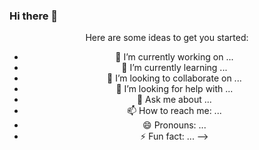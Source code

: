 ### Hi there 👋
<div id=header align="center">
  <ing src=[https://www.google.com/url?sa=i&url=https%3A%2F%2Faminoapps.com%2Fc%2Fdisney-amino-espanol-2%2Fpage%2Fitem%2Fkoda%2FZ6Pz_batXI0056X146P0LBaqkekBvJqLLB&psig=AOvVaw0kmecUor0x-WxJTxkzg-92&ust=1716047215920000&source=images&cd=vfe&opi=89978449&ved=0CBEQjRxqFwoTCOjg-piElYYDFQAAAAAdAAAAABAp ](https://64.media.tumblr.com/70d7f668647eb9abcf1dbad38b0d1482/tumblr_o6z4vbyoYS1tu8sz5o1_640.gif) 
<!--
**JSRP00/JSRP00** is a ✨ _special_ ✨ repository because its `README.md` (this file) appears on your GitHub profile.

Here are some ideas to get you started:

- 🔭 I’m currently working on ...
- 🌱 I’m currently learning ...
- 👯 I’m looking to collaborate on ...
- 🤔 I’m looking for help with ...
- 💬 Ask me about ...
- 📫 How to reach me: ...
- 😄 Pronouns: ...
- ⚡ Fun fact: ...
-->
